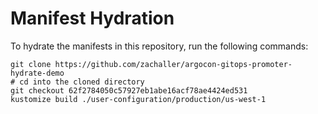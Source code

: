 # Manifest Hydration

To hydrate the manifests in this repository, run the following commands:

```shell
git clone https://github.com/zachaller/argocon-gitops-promoter-hydrate-demo
# cd into the cloned directory
git checkout 62f2784050c57927eb1abe16acf78ae4424ed531
kustomize build ./user-configuration/production/us-west-1
```
